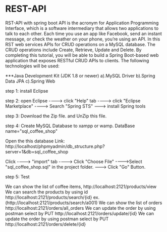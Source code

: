 # REST-API
RST-API with spring boot
API is the acronym for Application Programming Interface, which is a software intermediary that allows two applications to talk to each other. 
Each time you use an app like Facebook, send an instant message, or check the weather on your phone, you’re using an API.
In this RST web services APIs for CRUD operations on a MySQL database. The CRUD operations include Create, Retrieve, Update and Delete. 
By completing this tutorial, you will be able to 
build a Spring Boot-based web application that exposes RESTful CRUD APIs to clients. The following technologies will be used: 

***Java Development Kit (JDK 1.8 or newer) 
a).MySQL Driver
b).Spring Data JPA
c).Spring Web

step 1:
install Eclipse

step 2:
open Eclipse ----> click "Help" tab ----> click "Eclipse Marketplace"  ----> Search "Spring STS" --->
install Spring tools

step 3:
Download the Zip file. and  UnZip this file.

step 4:
Create MySQL Database to xampp or wamp.
DataBase name="sql_coffee_shop"

Open the this database
Link: http://localhost/phpmyadmin/db_structure.php?server=1&db=sql_coffee_shop

Click ----> "import" tab ----> Click "Choose File" ---->Select "sql_coffee_shop.sql" in the project folder.  --->  Click "Go" Button.

step 5:
Test

We can show the list of coffee items, http://localhost:2121/products/view
We can search the products by using id http://localhost:2121/products/search/{id}
ex. (http://localhost:2121/products/search/a001)
We can show the list of orders http://localhost:2121/orders/all_orders
We can update the order by using postman select by PUT http://localhost:2121/orders/update/{id}
We can update the order by using postman select by PUT http://localhost:2121/orders/delete/{id}


